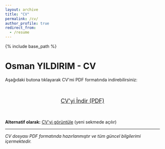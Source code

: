 ```yaml
---
layout: archive
title: "CV"
permalink: /cv/
author_profile: true
redirect_from:
  - /resume
---
```


{% include base_path %}

# Osman YILDIRIM - CV

Aşağıdaki butona tıklayarak CV'mi PDF formatında indirebilirsiniz:

<div style="text-align: center; margin: 50px 0;">
  <a href="/files/osman%20yıldırım%20cv.pdf" download class="btn btn--primary" style="font-size: 18px; padding: 15px 30px;">
    <i class="fas fa-download"></i> CV'yi İndir (PDF)
  </a>
</div>

**Alternatif olarak:** [CV'yi görüntüle](/files/osman%20yıldırım%20cv.pdf) (yeni sekmede açılır)

---

*CV dosyası PDF formatında hazırlanmıştır ve tüm güncel bilgilerimi içermektedir.*
